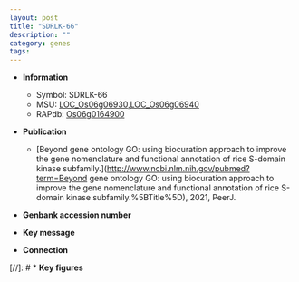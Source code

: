 ```yaml
---
layout: post
title: "SDRLK-66"
description: ""
category: genes
tags: 
---
```


* **Information**  
    + Symbol: SDRLK-66  
    + MSU: [LOC_Os06g06930](http://rice.uga.edu/cgi-bin/ORF_infopage.cgi?orf=LOC_Os06g06930),[LOC_Os06g06940](http://rice.uga.edu/cgi-bin/ORF_infopage.cgi?orf=LOC_Os06g06940)  
    + RAPdb: [Os06g0164900](https://rapdb.dna.affrc.go.jp/locus/?name=Os06g0164900)  

* **Publication**  
    + [Beyond gene ontology GO: using biocuration approach to improve the gene nomenclature and functional annotation of rice S-domain kinase subfamily.](http://www.ncbi.nlm.nih.gov/pubmed?term=Beyond gene ontology GO: using biocuration approach to improve the gene nomenclature and functional annotation of rice S-domain kinase subfamily.%5BTitle%5D), 2021, PeerJ.

* **Genbank accession number**  

* **Key message**  

* **Connection**  

[//]: # * **Key figures**  


